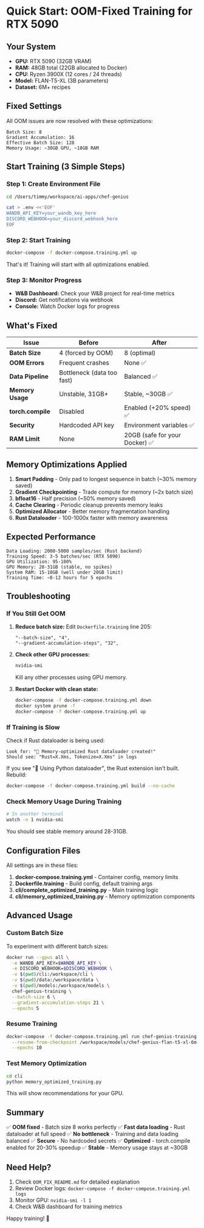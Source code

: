 # Quick Start: OOM-Fixed Training for RTX 5090

## Your System
- **GPU:** RTX 5090 (32GB VRAM)
- **RAM:** 48GB total (22GB allocated to Docker)
- **CPU:** Ryzen 3900X (12 cores / 24 threads)
- **Model:** FLAN-T5-XL (3B parameters)
- **Dataset:** 6M+ recipes

## Fixed Settings

All OOM issues are now resolved with these optimizations:

```
Batch Size: 8
Gradient Accumulation: 16
Effective Batch Size: 128
Memory Usage: ~30GB GPU, ~18GB RAM
```

## Start Training (3 Simple Steps)

### Step 1: Create Environment File

```bash
cd /Users/timmy/workspace/ai-apps/chef-genius

cat > .env <<'EOF'
WANDB_API_KEY=your_wandb_key_here
DISCORD_WEBHOOK=your_discord_webhook_here
EOF
```

### Step 2: Start Training

```bash
docker-compose -f docker-compose.training.yml up
```

That's it! Training will start with all optimizations enabled.

### Step 3: Monitor Progress

- **W&B Dashboard:** Check your W&B project for real-time metrics
- **Discord:** Get notifications via webhook
- **Console:** Watch Docker logs for progress

## What's Fixed

| Issue | Before | After |
|-------|--------|-------|
| **Batch Size** | 4 (forced by OOM) | 8 (optimal) |
| **OOM Errors** | Frequent crashes | None ✅ |
| **Data Pipeline** | Bottleneck (data too fast) | Balanced ✅ |
| **Memory Usage** | Unstable, 31GB+ | Stable, ~30GB ✅ |
| **torch.compile** | Disabled | Enabled (+20% speed) ✅ |
| **Security** | Hardcoded API key | Environment variables ✅ |
| **RAM Limit** | None | 20GB (safe for your Docker) ✅ |

## Memory Optimizations Applied

1. **Smart Padding** - Only pad to longest sequence in batch (~30% memory saved)
2. **Gradient Checkpointing** - Trade compute for memory (~2x batch size)
3. **bfloat16** - Half precision (~50% memory saved)
4. **Cache Clearing** - Periodic cleanup prevents memory leaks
5. **Optimized Allocator** - Better memory fragmentation handling
6. **Rust Dataloader** - 100-1000x faster with memory awareness

## Expected Performance

```
Data Loading: 2000-5000 samples/sec (Rust backend)
Training Speed: 3-5 batches/sec (RTX 5090)
GPU Utilization: 95-100%
GPU Memory: 28-31GB (stable, no spikes)
System RAM: 15-18GB (well under 20GB limit)
Training Time: ~8-12 hours for 5 epochs
```

## Troubleshooting

### If You Still Get OOM

1. **Reduce batch size:**
   Edit `Dockerfile.training` line 205:
   ```
   "--batch-size", "4",
   "--gradient-accumulation-steps", "32",
   ```

2. **Check other GPU processes:**
   ```bash
   nvidia-smi
   ```
   Kill any other processes using GPU memory.

3. **Restart Docker with clean state:**
   ```bash
   docker-compose -f docker-compose.training.yml down
   docker system prune -f
   docker-compose -f docker-compose.training.yml up
   ```

### If Training is Slow

Check if Rust dataloader is being used:
```
Look for: "🦀 Memory-optimized Rust dataloader created!"
Should see: "Rust=X.Xms, Tokenize=X.Xms" in logs
```

If you see "🐍 Using Python dataloader", the Rust extension isn't built. Rebuild:
```bash
docker-compose -f docker-compose.training.yml build --no-cache
```

### Check Memory Usage During Training

```bash
# In another terminal
watch -n 1 nvidia-smi
```

You should see stable memory around 28-31GB.

## Configuration Files

All settings are in these files:

1. **docker-compose.training.yml** - Container config, memory limits
2. **Dockerfile.training** - Build config, default training args
3. **cli/complete_optimized_training.py** - Main training logic
4. **cli/memory_optimized_training.py** - Memory optimization components

## Advanced Usage

### Custom Batch Size

To experiment with different batch sizes:

```bash
docker run --gpus all \
  -e WANDB_API_KEY=$WANDB_API_KEY \
  -e DISCORD_WEBHOOK=$DISCORD_WEBHOOK \
  -v $(pwd)/cli:/workspace/cli \
  -v $(pwd)/data:/workspace/data \
  -v $(pwd)/models:/workspace/models \
  chef-genius-training \
  --batch-size 6 \
  --gradient-accumulation-steps 21 \
  --epochs 5
```

### Resume Training

```bash
docker-compose -f docker-compose.training.yml run chef-genius-training \
  --resume-from-checkpoint /workspace/models/chef-genius-flan-t5-xl-6m-recipes/checkpoint-5000 \
  --epochs 10
```

### Test Memory Optimization

```bash
cd cli
python memory_optimized_training.py
```

This will show recommendations for your GPU.

## Summary

✅ **OOM fixed** - Batch size 8 works perfectly
✅ **Fast data loading** - Rust dataloader at full speed
✅ **No bottleneck** - Training and data loading balanced
✅ **Secure** - No hardcoded secrets
✅ **Optimized** - torch.compile enabled for 20-30% speedup
✅ **Stable** - Memory usage stays at ~30GB

## Need Help?

1. Check `OOM_FIX_README.md` for detailed explanation
2. Review Docker logs: `docker-compose -f docker-compose.training.yml logs`
3. Monitor GPU: `nvidia-smi -l 1`
4. Check W&B dashboard for training metrics

Happy training! 🚀
